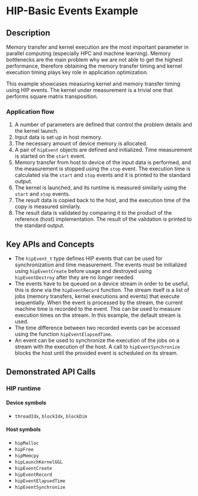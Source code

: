 # HIP-Basic Events Example
## Description
Memory transfer and kernel execution are the most important parameter in parallel computing (especially HPC and machine learning). Memory bottlenecks are the main problem why we are not able to get the highest performance, therefore obtaining the memory transfer timing and kernel execution timing plays key role in application optimization.

This example showcases measuring kernel and memory transfer timing using HIP events. The kernel under measurement is a trivial one that performs square matrix transposition.

### Application flow 
1. A number of parameters are defined that control the problem details and the kernel launch.
2. Input data is set up in host memory.
3. The necessary amount of device memory is allocated.
4. A pair of `hipEvent` objects are defined and initialized. Time measurement is started on the `start` event.
5. Memory transfer from host to device of the input data is performed, and the measurement is stopped using the `stop` event. The execution time is calculated via the `start` and `stop` events and it is printed to the standard output.
6. The kernel is launched, and its runtime is measured similarly using the `start` and `stop` events.
7. The result data is copied back to the host, and the execution time of the copy is measured similarly.
8. The result data is validated by comparing it to the product of the reference (host) implementation. The result of the validation is printed to the standard output.

## Key APIs and Concepts
- The `hipEvent_t` type defines HIP events that can be used for synchronization and time measurement. The events must be initialized using `hipEventCreate` before usage and destroyed using `hipEventDestroy` after they are no longer needed.
- The events have to be queued on a device stream in order to be useful, this is done via the `hipEventRecord` function. The stream itself is a list of jobs (memory transfers, kernel executions and events) that execute sequentially. When the event is processed by the stream, the current machine time is recorded to the event. This can be used to measure execution times on the stream. In this example, the default stream is used.
- The time difference between two recorded events can be accessed using the function `hipEventElapsedTime`.
- An event can be used to synchronize the execution of the jobs on a stream with the execution of the host. A call to `hipEventSynchronize` blocks the host until the provided event is scheduled on its stream.

## Demonstrated API Calls
### HIP runtime
#### Device symbols
- `threadIdx`, `blockIdx`, `blockDim`

#### Host symbols
- `hipMalloc`
- `hipFree`
- `hipMemcpy`
- `hipLaunchKernelGGL`
- `hipEventCreate`
- `hipEventRecord`
- `hipEventElapsedTime`
- `hipEventSynchronize`
